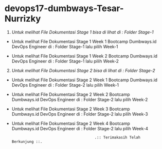 # devops17-dumbways-Tesar-Nurrizky

1. _Untuk melihat File Dokumentasi Stage 1 bisa di lihat di : Folder Stage-1_


- Untuk melihat File Dokumentasi Stage 1 Week 1 Bootcamp Dumbways.id DevOps Engineer di : Folder Stage-1 lalu pilih Week-1


- Untuk melihat File Dokumentasi Stage 1 Week 2 Bootcamp Dumbways.id DevOps Engineer di : Folder Stage-1 lalu pilih Week-2



2. _Untuk melihat File Dokumentasi Stage 2 bisa di lihat di : Folder Stage-2_


- Untuk melihat File Dokumentasi Stage 2 Week 1 Bootcamp Dumbways.id DevOps Engineer di : Folder Stage-2 lalu pilih Week-1


- Untuk melihat File Dokumentasi Stage 2 Week 2 Bootcamp Dumbways.id DevOps Engineer di : Folder Stage-2 lalu pilih Week-2


- Untuk melihat File Dokumentasi Stage 2 Week 3 Bootcamp Dumbways.id DevOps Engineer di : Folder Stage-2 lalu pilih Week-3


- Untuk melihat File Dokumentasi Stage 2 Week 4 Bootcamp Dumbways.id DevOps Engineer di : Folder Stage-2 lalu pilih Week-4

                                            .:: Terimakasih Telah Berkunjung ::.
